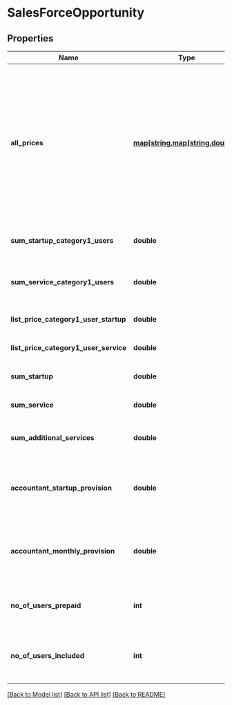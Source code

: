 # SalesForceOpportunity

## Properties
Name | Type | Description | Notes
------------ | ------------- | ------------- | -------------
**all_prices** | [**map[string,map[string,double]]**](map.md) | A nested map of all active sales modules. The key in the outer map is the sales module, whilest the inner map contains the different pricing types for the given sales module. A pricing type could be PER_USE(10). | [optional] 
**sum_startup_category1_users** | **double** | The total startup price for users of category 1. | [optional] 
**sum_service_category1_users** | **double** | The total price per monthly price for users of category 1. | [optional] 
**list_price_category1_user_startup** | **double** | The startup list price per user. | [optional] 
**list_price_category1_user_service** | **double** | The monthly list price per user. | [optional] 
**sum_startup** | **double** | The startup price for the company. | [optional] 
**sum_service** | **double** | The monthly price for the company. | [optional] 
**sum_additional_services** | **double** | The total startup price for additional services. | [optional] 
**accountant_startup_provision** | **double** | The initial provision for the accountant of the startup price (percentage) | [optional] 
**accountant_monthly_provision** | **double** | The monthly provision for the accountant of the monthly price (percentage) | [optional] 
**no_of_users_prepaid** | **int** | The number of users prepaid when creating the company. | [optional] 
**no_of_users_included** | **int** | The number of users included for free in the purchased module. | [optional] 

[[Back to Model list]](../../README.md#documentation-for-models) [[Back to API list]](../../README.md#documentation-for-api-endpoints) [[Back to README]](../../README.md)

